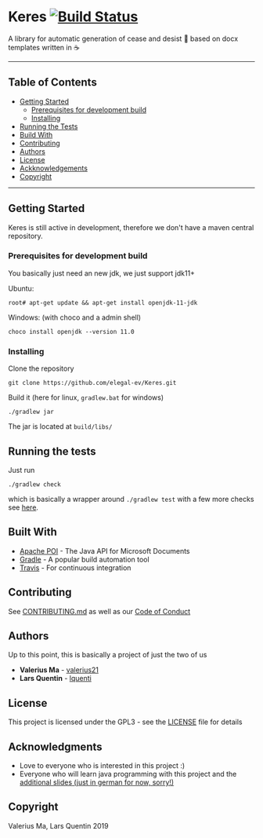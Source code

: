# Keres [![Build Status](https://travis-ci.org/elegal-ev/Keres.svg?branch=master)](https://travis-ci.org/elegal-ev/Keres)

A library for automatic generation of cease and desist :email: based on docx templates written in :coffee:

---

## Table of Contents
- [Getting Started](#getting-started)
  - [Prerequisites for development build](#prerequisites-for-development-build)
  - [Installing](#installing)
- [Running the Tests](#running-the-tests)
- [Build With](#built-with)
- [Contributing](#contributing)
- [Authors](#authors)
- [License](#license)
- [Ackknowledgements](#acknowledgments)
- [Copyright](#copyright)

---

<a name="getting-started"/>

## Getting Started

Keres is still active in development, therefore we don't have a maven central repository.

<a name="prerequisites-for-development-build"/>

### Prerequisites for development build

You basically just need an new jdk, we just support jdk11+

Ubuntu:
```
root# apt-get update && apt-get install openjdk-11-jdk
```
Windows: (with choco and a admin shell)
```
choco install openjdk --version 11.0
```

<a name="installing"/>

### Installing

Clone the repository
```
git clone https://github.com/elegal-ev/Keres.git
```
Build it (here for linux, `gradlew.bat` for windows)
```
./gradlew jar
```
The jar is located at `build/libs/`

<a name="running-the-tests"/>

## Running the tests

Just run
```
./gradlew check
```
which is basically a wrapper around `./gradlew test` with a few more checks see [here](https://stackoverflow.com/a/50105980).

<a name="build-with"/>

## Built With

* [Apache POI](https://poi.apache.org/) - The Java API for Microsoft Documents
* [Gradle](https://gradle.org/) - A popular build automation tool
* [Travis](https://travis-ci.org/elegal-ev/Keres) - For continuous integration 

<a name="contributing"/>

## Contributing

See [CONTRIBUTING.md](CONTRIBUTING.md) as well as our [Code of Conduct](CODE_OF_CONDUCT.md)

<a name="authors"/>

## Authors

Up to this point, this is basically a project of just the two of us

* **Valerius Ma** - [valerius21](https://github.com/valerius21)
* **Lars Quentin** - [lquenti](https://github.com/lquenti)

<a name="license"/>

## License

This project is licensed under the GPL3 - see the [LICENSE](LICENSE) file for details

<a name="acknowledgements"/>

## Acknowledgments

- Love to everyone who is interested in this project :)
- Everyone who will learn java programming with this project and the [additional slides (just in german for now, sorry!)](https://elegal-ev.github.io/Presentations/)

<a name="copyright"/>

## Copyright

Valerius Ma, Lars Quentin 2019
